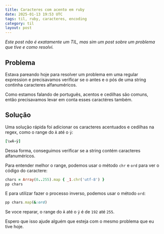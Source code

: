 ```yaml
---
title: Caracteres com acento em ruby
date: 2025-01-13 19:53 UTC
tags: til, ruby, caracteres, encoding
category: til
layout: post
---
```


_Este post não é exatamente um TIL, mas sim um post sobre um problema que tive e como resolvi._

## Problema

Estava pareando hoje para resolver um problema em uma regular expression e
precisavamos verificar se o antes e o pós de uma string continha caracteres
alfanuméricos.

Como estamos falando de português, acentos e cedilhas são comuns, então
precisavamos levar em conta esses caractéres também.


## Solução

Uma solução rápida foi adicionar os caracteres acentuados e cedilhas na regex,
como o range do `À` até o `ÿ`:

```ruby
[\wÀ-ÿ]
```

Dessa forma, conseguimos verificar se a string contém caracteres alfanuméricos.

Para entender melhor o range, podemos usar o método `chr` e `ord` para ver o código do caractere:

```ruby
chars = Array(0..255).map { _1.chr('utf-8') }
pp chars
```

E para utilizar fazer o processo inverso, podemos usar o método `ord`:

```ruby
pp chars.map(&:ord)
```

Se voce reparar, o range do `À` até o `ÿ` é de `192` até `255`.

Espero que isso ajude alguém que esteja com o mesmo problema que eu tive hoje.


